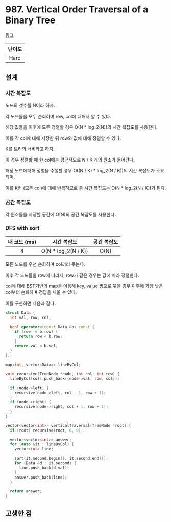 # 987. Vertical Order Traversal of a Binary Tree

[링크](https://leetcode.com/problems/vertical-order-traversal-of-a-binary-tree/)

| 난이도 |
| :----: |
|  Hard  |

## 설계

### 시간 복잡도

노드의 갯수를 N이라 하자.

각 노드들을 모두 순회하며 row, col에 대해서 알 수 있다.

해당 값들을 이후에 모두 정렬할 경우 O(N \* log_2(N))의 시간 복잡도를 사용한다.

이를 각 col에 대해 저장한 뒤 row와 값에 대해 정렬할 수 있다.

K를 트리의 너비라고 하자.

이 경우 정렬할 때 한 col에는 평균적으로 N / K 개의 원소가 들어간다.

해당 노드에대해 정렬을 수행할 경우 O((N / K) \* log_2(N / K))의 시간 복잡도가 소요되며,

이를 K번 (모든 col)에 대해 반복하므로 총 시간 복잡도는 O(N \* log_2(N / K))가 된다.

### 공간 복잡도

각 원소들을 저장할 공간에 O(N)의 공간 복잡도를 사용한다.

### DFS with sort

| 내 코드 (ms) |     시간 복잡도      | 공간 복잡도 |
| :----------: | :------------------: | :---------: |
|      4       | O(N \* log_2(N / K)) |    O(N)     |

모든 노드를 우선 순회하며 col끼리 묶는다.

이후 각 노드들을 row에 따라서, row가 같은 경우는 값에 따라 정렬한다.

col에 대해 BST기반의 map을 이용해 key, value 쌍으로 묶을 경우 이후에 가장 낮은 col부터 순회하며 정답을 채울 수 있다.

이를 구현하면 다음과 같다.

```cpp
struct Data {
  int val, row, col;

  bool operator<(const Data &b) const {
    if (row != b.row) {
      return row < b.row;
    }
    return val < b.val;
  }
};

map<int, vector<Data>> lineByCol;

void recursive(TreeNode *node, int col, int row) {
  lineByCol[col].push_back({node->val, row, col});

  if (node->left) {
    recursive(node->left, col - 1, row + 1);
  }
  if (node->right) {
    recursive(node->right, col + 1, row + 1);
  }
}

vector<vector<int>> verticalTraversal(TreeNode *root) {
  if (root) recursive(root, 0, 0);

  vector<vector<int>> answer;
  for (auto &it : lineByCol) {
    vector<int> line;

    sort(it.second.begin(), it.second.end());
    for (Data &d : it.second) {
      line.push_back(d.val);
    }
    answer.push_back(line);
  }

  return answer;
}
```

## 고생한 점
